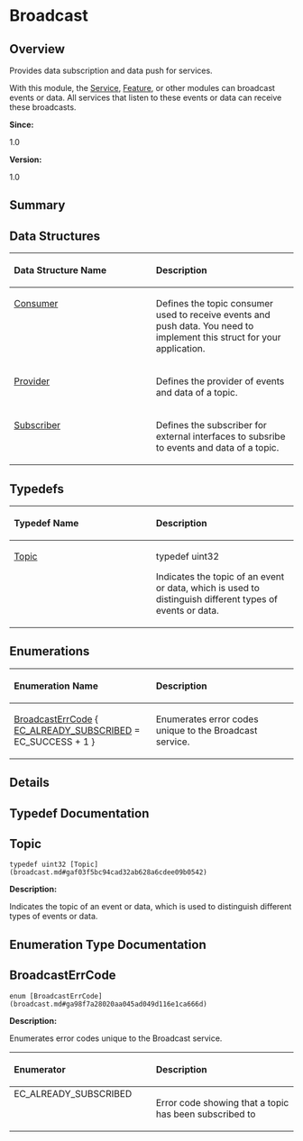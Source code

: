 # Broadcast<a name="EN-US_TOPIC_0000001055198082"></a>

## **Overview**<a name="section2020099446093522"></a>

Provides data subscription and data push for services. 

With this module, the  [Service](service.md),  [Feature](feature.md), or other modules can broadcast events or data. All services that listen to these events or data can receive these broadcasts. 

**Since:**

1.0

**Version:**

1.0

## **Summary**<a name="section2076539719093522"></a>

## Data Structures<a name="nested-classes"></a>

<a name="table972607761093522"></a>
<table><thead align="left"><tr id="row432682251093522"><th class="cellrowborder" valign="top" width="50%" id="mcps1.1.3.1.1"><p id="p1384427568093522"><a name="p1384427568093522"></a><a name="p1384427568093522"></a>Data Structure Name</p>
</th>
<th class="cellrowborder" valign="top" width="50%" id="mcps1.1.3.1.2"><p id="p778329317093522"><a name="p778329317093522"></a><a name="p778329317093522"></a>Description</p>
</th>
</tr>
</thead>
<tbody><tr id="row1103888900093522"><td class="cellrowborder" valign="top" width="50%" headers="mcps1.1.3.1.1 "><p id="p660514569093522"><a name="p660514569093522"></a><a name="p660514569093522"></a><a href="consumer.md">Consumer</a></p>
</td>
<td class="cellrowborder" valign="top" width="50%" headers="mcps1.1.3.1.2 "><p id="p2023059778093522"><a name="p2023059778093522"></a><a name="p2023059778093522"></a>Defines the topic consumer used to receive events and push data. You need to implement this struct for your application. </p>
</td>
</tr>
<tr id="row915327678093522"><td class="cellrowborder" valign="top" width="50%" headers="mcps1.1.3.1.1 "><p id="p1076462525093522"><a name="p1076462525093522"></a><a name="p1076462525093522"></a><a href="provider.md">Provider</a></p>
</td>
<td class="cellrowborder" valign="top" width="50%" headers="mcps1.1.3.1.2 "><p id="p1216124156093522"><a name="p1216124156093522"></a><a name="p1216124156093522"></a>Defines the provider of events and data of a topic. </p>
</td>
</tr>
<tr id="row1464638215093522"><td class="cellrowborder" valign="top" width="50%" headers="mcps1.1.3.1.1 "><p id="p419476025093522"><a name="p419476025093522"></a><a name="p419476025093522"></a><a href="subscriber.md">Subscriber</a></p>
</td>
<td class="cellrowborder" valign="top" width="50%" headers="mcps1.1.3.1.2 "><p id="p1366955182093522"><a name="p1366955182093522"></a><a name="p1366955182093522"></a>Defines the subscriber for external interfaces to subsribe to events and data of a topic. </p>
</td>
</tr>
</tbody>
</table>

## Typedefs<a name="typedef-members"></a>

<a name="table1460594825093522"></a>
<table><thead align="left"><tr id="row2086331267093522"><th class="cellrowborder" valign="top" width="50%" id="mcps1.1.3.1.1"><p id="p1510119509093522"><a name="p1510119509093522"></a><a name="p1510119509093522"></a>Typedef Name</p>
</th>
<th class="cellrowborder" valign="top" width="50%" id="mcps1.1.3.1.2"><p id="p158903531093522"><a name="p158903531093522"></a><a name="p158903531093522"></a>Description</p>
</th>
</tr>
</thead>
<tbody><tr id="row31813721093522"><td class="cellrowborder" valign="top" width="50%" headers="mcps1.1.3.1.1 "><p id="p953732136093522"><a name="p953732136093522"></a><a name="p953732136093522"></a><a href="broadcast.md#gaf03f5bc94cad32ab628a6cdee09b0542">Topic</a></p>
</td>
<td class="cellrowborder" valign="top" width="50%" headers="mcps1.1.3.1.2 "><p id="p1880909842093522"><a name="p1880909842093522"></a><a name="p1880909842093522"></a>typedef uint32 </p>
<p id="p876040854093522"><a name="p876040854093522"></a><a name="p876040854093522"></a>Indicates the topic of an event or data, which is used to distinguish different types of events or data. </p>
</td>
</tr>
</tbody>
</table>

## Enumerations<a name="enum-members"></a>

<a name="table731636903093522"></a>
<table><thead align="left"><tr id="row783586877093522"><th class="cellrowborder" valign="top" width="50%" id="mcps1.1.3.1.1"><p id="p1780021043093522"><a name="p1780021043093522"></a><a name="p1780021043093522"></a>Enumeration Name</p>
</th>
<th class="cellrowborder" valign="top" width="50%" id="mcps1.1.3.1.2"><p id="p279308087093522"><a name="p279308087093522"></a><a name="p279308087093522"></a>Description</p>
</th>
</tr>
</thead>
<tbody><tr id="row1289387733093522"><td class="cellrowborder" valign="top" width="50%" headers="mcps1.1.3.1.1 "><p id="p134192101093522"><a name="p134192101093522"></a><a name="p134192101093522"></a><a href="broadcast.md#ga98f7a28020aa045ad049d116e1ca666d">BroadcastErrCode</a> { <a href="broadcast.md#gga98f7a28020aa045ad049d116e1ca666da200821a903aa0ca4df7e25d2a0a3186b">EC_ALREADY_SUBSCRIBED</a> = EC_SUCCESS + 1 }</p>
</td>
<td class="cellrowborder" valign="top" width="50%" headers="mcps1.1.3.1.2 "><p id="p1488765190093522"><a name="p1488765190093522"></a><a name="p1488765190093522"></a>Enumerates error codes unique to the Broadcast service. </p>
</td>
</tr>
</tbody>
</table>

## **Details**<a name="section1659243352093522"></a>

## **Typedef Documentation**<a name="section1835074243093522"></a>

## Topic<a name="gaf03f5bc94cad32ab628a6cdee09b0542"></a>

```
typedef uint32 [Topic](broadcast.md#gaf03f5bc94cad32ab628a6cdee09b0542)
```

 **Description:**

Indicates the topic of an event or data, which is used to distinguish different types of events or data. 

## **Enumeration Type Documentation**<a name="section1985271405093522"></a>

## BroadcastErrCode<a name="ga98f7a28020aa045ad049d116e1ca666d"></a>

```
enum [BroadcastErrCode](broadcast.md#ga98f7a28020aa045ad049d116e1ca666d)
```

 **Description:**

Enumerates error codes unique to the Broadcast service. 

<a name="table1771556048093522"></a>
<table><thead align="left"><tr id="row364557440093522"><th class="cellrowborder" valign="top" width="50%" id="mcps1.1.3.1.1"><p id="p948047427093522"><a name="p948047427093522"></a><a name="p948047427093522"></a>Enumerator</p>
</th>
<th class="cellrowborder" valign="top" width="50%" id="mcps1.1.3.1.2"><p id="p675399713093522"><a name="p675399713093522"></a><a name="p675399713093522"></a>Description</p>
</th>
</tr>
</thead>
<tbody><tr id="row903452516093522"><td class="cellrowborder" valign="top" width="50%" headers="mcps1.1.3.1.1 "><strong id="gga98f7a28020aa045ad049d116e1ca666da200821a903aa0ca4df7e25d2a0a3186b"><a name="gga98f7a28020aa045ad049d116e1ca666da200821a903aa0ca4df7e25d2a0a3186b"></a><a name="gga98f7a28020aa045ad049d116e1ca666da200821a903aa0ca4df7e25d2a0a3186b"></a></strong>EC_ALREADY_SUBSCRIBED </td>
<td class="cellrowborder" valign="top" width="50%" headers="mcps1.1.3.1.2 "><p id="p430124273093522"><a name="p430124273093522"></a><a name="p430124273093522"></a>Error code showing that a topic has been subscribed to </p>
 </td>
</tr>
</tbody>
</table>

